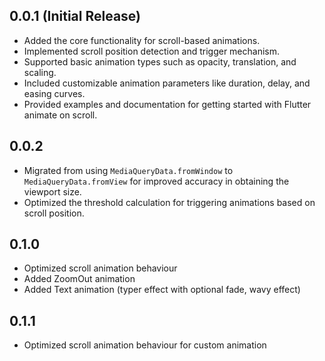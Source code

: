 ## 0.0.1 (Initial Release)

- Added the core functionality for scroll-based animations.
- Implemented scroll position detection and trigger mechanism.
- Supported basic animation types such as opacity, translation, and scaling.
- Included customizable animation parameters like duration, delay, and easing curves.
- Provided examples and documentation for getting started with Flutter animate on scroll.

## 0.0.2

- Migrated from using `MediaQueryData.fromWindow` to `MediaQueryData.fromView` for improved accuracy in obtaining the viewport size.
- Optimized the threshold calculation for triggering animations based on scroll position.

## 0.1.0

- Optimized scroll animation behaviour
- Added ZoomOut animation
- Added Text animation (typer effect with optional fade, wavy effect)

## 0.1.1

- Optimized scroll animation behaviour for custom animation